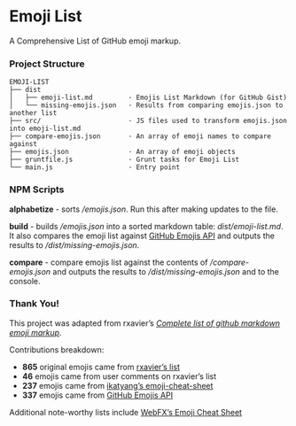 # Emoji List
A Comprehensive List of GitHub emoji markup.


### Project Structure

```
EMOJI-LIST
├── dist
│   ├── emoji-list.md         · Emojis List Markdown (for GitHub Gist)
│   └── missing-emojis.json   · Results from comparing emojis.json to another list
├── src/                      · JS files used to transform emojis.json into emoji-list.md
├── compare-emojis.json       · An array of emoji names to compare against
├── emojis.json               · An array of emoji objects
├── gruntfile.js              · Grunt tasks for Emoji List
└── main.js                   · Entry point
```


### NPM Scripts
**alphabetize** - sorts _/emojis.json_. Run this after making updates to the file.

**build** - builds _/emojis.json_ into a sorted markdown table: _dist/emoji-list.md_. It also compares the emoji list against [GitHub Emojis API](https://api.github.com/emojis) and outputs the results to _/dist/missing-emojis.json_.

**compare** - compare emojis list against the contents of _/compare-emojis.json_ and outputs the results to _/dist/missing-emojis.json_ and to the console.


### Thank You!

This project was adapted from rxavier’s _[Complete list of github markdown emoji markup](https://gist.github.com/rxaviers/7360908)_.

Contributions breakdown:

* **865** original emojis came from [rxavier’s list](https://gist.github.com/rxaviers/7360908)
* **46** emojis came from user comments on rxavier’s list
* **237** emojis came from [ikatyang’s emoji-cheat-sheet](https://github.com/ikatyang/emoji-cheat-sheet/)
* **337** emojis came from [GitHub Emojis API](https://api.github.com/emojis)

Additional note-worthy lists include [WebFX’s Emoji Cheat Sheet](https://www.webfx.com/tools/emoji-cheat-sheet/)
